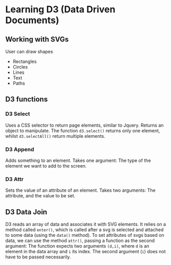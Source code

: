 # Learning D3 (Data Driven Documents)


Working with SVGs
----------------
User can draw shapes

- Rectangles
- Circles
- Lines
- Text
- Paths

D3 functions
------------

### D3 Select
Uses a CSS selector to return page elements, similar to Jquery. Returns an object to manipulate.
The function `d3.select()` returns only one element, whilst `d3.selectAll()` return multiple elements.

### D3 Append
Adds something to an element.
Takes one argument: The type of the element we want to add to the screen.

### D3 Attr
Sets the value of an attribute of an element.
Takes two arguments: The attribute, and the value to be set.


D3 Data Join
------------
D3 reads an array of data and associates it with SVG elements.
It relies on a method called `enter()`, which is called after a svg is selected and attached to some data (using the `data()` method).
To set attributes of svgs based on data, we can use the method `attr()`, passing a function as the second argument: The function expects two arguments `(d,i)`, where `d` is an element in the data array and `i` its index. The second argument (`i`) does not have to be passed necessarily.
